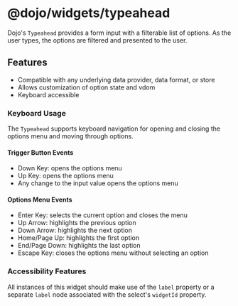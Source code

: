 # @dojo/widgets/typeahead

Dojo's `Typeahead` provides a form input with a filterable list of options. As the user types, the options are filtered and presented to the user.

## Features

- Compatible with any underlying data provider, data format, or store
- Allows customization of option state and vdom
- Keyboard accessible

### Keyboard Usage

The `Typeahead` supports keyboard navigation for opening and closing the options menu and moving through options.

#### Trigger Button Events

- Down Key: opens the options menu
- Up Key: opens the options menu
- Any change to the input value opens the options menu

#### Options Menu Events

- Enter Key: selects the current option and closes the menu
- Up Arrow: highlights the previous option
- Down Arrow: highlights the next option
- Home/Page Up: highlights the first option
- End/Page Down: highlights the last option
- Escape Key: closes the options menu without selecting an option

### Accessibility Features

All instances of this widget should make use of the `label` property or a separate `label` node associated with the select's `widgetId` property.
